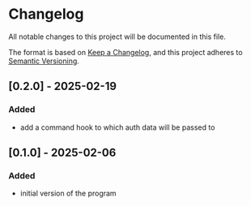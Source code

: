 # Changelog

All notable changes to this project will be documented in this file.

The format is based on [Keep a Changelog](https://keepachangelog.com/en/1.1.0/),
and this project adheres to [Semantic Versioning](https://semver.org/spec/v2.0.0.html).


## [0.2.0] - 2025-02-19

### Added
- add a command hook to which auth data will be passed to


## [0.1.0] - 2025-02-06

### Added
- initial version of the program
